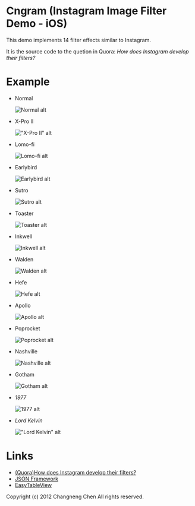 Cngram (Instagram Image Filter Demo - iOS)
===========================

This demo implements 14 filter effects similar to Instagram.

It is the source code to the quetion in Quora: *How does Instagram develop their filters?*


Example
=====
* Normal

  ![Normal alt](https://github.com/changneng/Instagram-image-filter/blob/master/example/00.jpg?raw=true "Normal")

* X-Pro II

  !["X-Pro II" alt](https://github.com/changneng/Instagram-image-filter/blob/master/example/01.jpg?raw=true "X-Pro II")

* Lomo-fi

  ![Lomo-fi alt](https://github.com/changneng/Instagram-image-filter/blob/master/example/02.jpg?raw=true "Lomo-fi")

* Earlybird

  ![Earlybird alt](https://github.com/changneng/Instagram-image-filter/blob/master/example/03.jpg?raw=true "Earlybird")

* Sutro

  ![Sutro alt](https://github.com/changneng/Instagram-image-filter/blob/master/example/04.jpg?raw=true "Sutro")

* Toaster

  ![Toaster alt](https://github.com/changneng/Instagram-image-filter/blob/master/example/05.jpg?raw=true "Toaster")

* Inkwell

  ![Inkwell alt](https://github.com/changneng/Instagram-image-filter/blob/master/example/06.jpg?raw=true "Inkwell")

* Walden

  ![Walden alt](https://github.com/changneng/Instagram-image-filter/blob/master/example/07.jpg?raw=true "Walden")

* Hefe

  ![Hefe alt](https://github.com/changneng/Instagram-image-filter/blob/master/example/08.jpg?raw=true "Hefe")

* Apollo

  ![Apollo alt](https://github.com/changneng/Instagram-image-filter/blob/master/example/09.jpg?raw=true "Apollo")

* Poprocket

  ![Poprocket alt](https://github.com/changneng/Instagram-image-filter/blob/master/example/10.jpg?raw=true "Poprocket")

* Nashville

  ![Nashville alt](https://github.com/changneng/Instagram-image-filter/blob/master/example/11.jpg?raw=true "Nashville")

* Gotham

  ![Gotham alt](https://github.com/changneng/Instagram-image-filter/blob/master/example/12.jpg?raw=true "Gotham")

* _1977_

  ![1977 alt](https://github.com/changneng/Instagram-image-filter/blob/master/example/13.jpg?raw=true "1977")

* _Lord Kelvin_

  !["Lord Kelvin" alt](https://github.com/changneng/Instagram-image-filter/blob/master/example/14.jpg?raw=true "Lord Kelvin")


Links
=====

* [(Quora)How does Instagram develop their filters?](http://www.quora.com/Instagram/How-does-Instagram-develop-their-filters/answer/Changneng-Chen)
* [JSON Framework](http://github.com/stig/json-framework)
* [EasyTableView](http://github.com/alekseyn/EasyTableView)

Copyright (c) 2012 Changneng Chen
All rights reserved.

